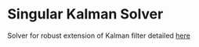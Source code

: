 # Singular Kalman Solver
Solver for robust extension of Kalman filter detailed [here](http://www.optimization-online.org/DB_FILE/2019/01/7044.pdf)